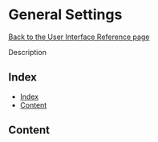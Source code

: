# General Settings

[Back to the User Interface Reference page](README.md#readme)

Description

## Index
* [Index](#index)
* [Content](#content)

## Content
